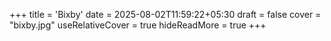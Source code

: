 +++
title = 'Bixby'
date = 2025-08-02T11:59:22+05:30
draft = false
cover = "bixby.jpg"
useRelativeCover = true
hideReadMore = true
+++
